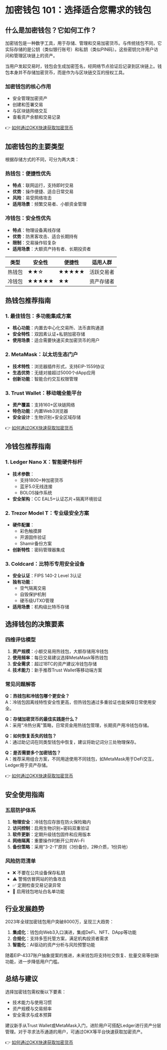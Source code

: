# 加密钱包 101：选择适合您需求的钱包

## 什么是加密钱包？它如何工作？

加密钱包是一种数字工具，用于存储、管理和交易加密货币。与传统钱包不同，它实际存储的是公钥（类似银行账号）和私钥（类似PIN码）。这些密钥允许用户访问和管理区块链上的资产。

当用户发起交易时，钱包会生成加密签名，经网络节点验证后记录到区块链上。钱包本身并不存储加密货币，而是作为与区块链交互的授权工具。

### 加密钱包的核心作用
- 安全管理加密资产
- 创建和签署交易
- 与区块链网络交互
- 查看资产余额和交易记录

👉 [如何通过OKX快速获取加密货币](https://bit.ly/okx_welcome)

## 加密钱包的主要类型

根据存储方式的不同，可分为两大类：

### 热钱包：便捷性优先
- **特点**：联网运行，支持即时交易
- **优势**：操作便捷、适合日常交易
- **风险**：易受网络攻击
- **适用场景**：频繁交易者、小额资金管理

### 冷钱包：安全性优先
- **特点**：物理设备离线存储
- **优势**：防黑客攻击、适合长期持有
- **限制**：交易操作较复杂
- **适用场景**：大额资产持有者、长期投资者

| 类型   | 安全性 | 便捷性 | 适用人群             |
|--------|--------|--------|----------------------|
| 热钱包 | ★★☆    | ★★★★★  | 活跃交易者           |
| 冷钱包 | ★★★★★  | ★★     | 资产存储者           |

## 热钱包推荐指南

### 1. 最佳钱包：多功能集成方案
- **核心功能**：内置去中心化交易所、法币直购通道
- **安全特性**：双因素认证+私钥加密存储
- **使用场景**：适合需要快速买卖加密货币的用户

### 2. MetaMask：以太坊生态门户
- **技术特性**：浏览器插件形式，支持EIP-1559协议
- **生态优势**：无缝对接超过5000个dApp应用
- **创新功能**：智能合约交互权限管理

### 3. Trust Wallet：移动端全能平台
- **资产覆盖**：支持160+区块链网络
- **特色功能**：内置Web3浏览器
- **安全设计**：生物识别+安全区域存储

👉 [如何通过OKX快速获取加密货币](https://bit.ly/okx_welcome)

## 冷钱包推荐指南

### 1. Ledger Nano X：智能硬件标杆
- **技术参数**：
  - 支持1800+种加密货币
  - 蓝牙5.0无线连接
  - BOLOS操作系统
- **安全架构**：CC EAL5+认证芯片+隔离环境验证

### 2. Trezor Model T：专业级安全方案
- **硬件配置**：
  - 彩色触摸屏
  - 开源固件验证
  - Shamir备份方案
- **创新特性**：密码管理器集成

### 3. Coldcard：比特币专用安全设备
- **安全认证**：FIPS 140-2 Level 3认证
- **独有功能**：
  - 空气隔离交易
  - 自毁保护机制
  - 硬币级UTXO管理
- **适用场景**：机构级比特币存储

## 选择钱包的决策要素

### 四维评估模型
1. **资产规模**：小额交易用热钱包，大额存储用冷钱包
2. **使用频率**：每日交易建议选择MetaMask等热钱包
3. **安全需求**：超过1BTC的资产建议冷钱包存储
4. **技术能力**：新手推荐Trust Wallet等移动端方案

### 常见问题解答

**Q：热钱包和冷钱包哪个更安全？**  
A：冷钱包因离线特性安全性更高，但热钱包通过多重验证也能保障日常使用安全。

**Q：存储加密货币的最佳实践是什么？**  
A：采用"冷热分离"策略，日常资金用热钱包管理，长期资产用冷钱包存储。

**Q：如何恢复丢失的钱包？**  
A：通过助记词在同类型钱包中恢复，建议将助记词分三处物理保存。

**Q：是否需要多个加密钱包？**  
A：推荐采用组合方案，不同用途使用不同钱包，如MetaMask用于DeFi交互，Ledger用于资产存储。

👉 [如何通过OKX快速获取加密货币](https://bit.ly/okx_welcome)

## 安全使用指南

### 五层防护体系
1. **物理安全**：冷钱包应存放在防火保险箱内
2. **访问控制**：启用生物识别+密码双重验证
3. **软件更新**：定期升级钱包固件和应用版本
4. **网络隔离**：重要操作时断开公共Wi-Fi
5. **备份策略**：采用"3-2-1"原则（3份备份，2种介质，1份异地）

### 风险防范清单
- ❌ 不要在公共设备保存私钥
- ⚠️ 警惕仿冒网站的钓鱼攻击
- ✅ 定期检查交易记录异常
- 🔄 启用钱包地址白名单功能

## 行业发展趋势

2023年全球加密钱包用户突破8000万，呈现三大趋势：
1. **集成化**：钱包向Web3入口演进，集成DeFi、NFT、DApp等功能
2. **合规化**：支持多签托管方案，满足机构投资者需求
3. **智能化**：AI驱动的资产分析与风险预警功能

随着EIP-4337账户抽象提案的推进，未来钱包将支持社交恢复、批量交易等创新功能，进一步降低用户门槛。

## 总结与建议

选择加密钱包需权衡以下要素：
- 技术能力与使用习惯
- 资产规模与交易频率
- 安全需求与成本预算

建议新手从Trust Wallet或MetaMask入门，进阶用户可搭配Ledger进行资产分层管理。对于寻求法币通道的用户，可通过OKX等平台快速获取加密资产。

👉 [如何通过OKX快速获取加密货币](https://bit.ly/okx_welcome)